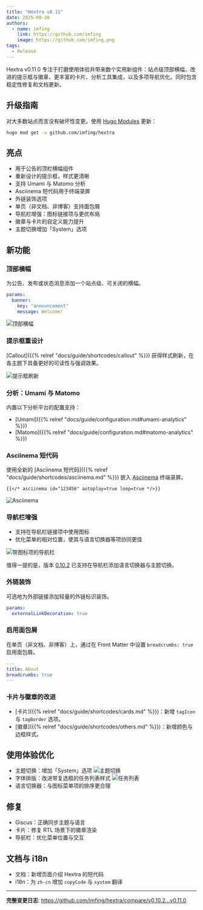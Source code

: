 ```yaml
---
title: "Hextra v0.11"
date: 2025-08-30
authors:
  - name: imfing
    link: https://github.com/imfing
    image: https://github.com/imfing.png
tags:
  - Release
---
```


Hextra v0.11.0 专注于打磨使用体验并带来数个实用新组件：站点级顶部横幅、改进的提示框与徽章、更丰富的卡片、分析工具集成，以及多项导航优化。同时包含稳定性修复和文档更新。

<!--more-->

## 升级指南

对大多数站点而言没有破坏性变更。使用 [Hugo Modules](https://gohugo.io/hugo-modules/use-modules/) 更新：

```bash
hugo mod get -u github.com/imfing/hextra
```

## 亮点

- 用于公告的顶栏横幅组件
- 重新设计的提示框，样式更清晰
- 支持 Umami 与 Matomo 分析
- Asciinema 短代码用于终端录屏
- 外链装饰选项
- 单页（非文档、非博客）支持面包屑
- 导航栏增强：图标链接项与更优布局
- 徽章与卡片的自定义能力提升
- 主题切换增加「System」选项

## 新功能

### 顶部横幅

为公告、发布或状态消息添加一个站点级、可关闭的横幅。

```yaml {filename="hugo.yaml"}
params:
  banner:
    key: "announcement"
    message: Welcome!
```

![顶部横幅](https://github.com/user-attachments/assets/33a08c9b-db84-4200-b37c-1a53c1bef08d)

### 提示框重设计

[Callout]({{% relref "docs/guide/shortcodes/callout" %}}) 获得样式刷新，在各主题下具备更好的可读性与强调效果。

![提示框刷新](https://github.com/user-attachments/assets/b3154dbb-e582-4c84-a8b8-1ecb02c3464d)

### 分析：Umami 与 Matomo

内置以下分析平台的配置支持：
- [Umami]({{% relref "docs/guide/configuration.md#umami-analytics" %}})
- [Matomo]({{% relref "docs/guide/configuration.md#matomo-analytics" %}})

### Asciinema 短代码

使用全新的 [Asciinema 短代码]({{% relref "docs/guide/shortcodes/asciinema.md" %}}) 嵌入 [Asciinema](https://www.asciinema.org/) 终端录屏。

```md
{{</* asciinema id="123456" autoplay=true loop=true */>}}
```

![Asciinema](https://github.com/user-attachments/assets/3c33a8ef-3c01-4e30-9832-3ccb784ec538)

### 导航栏增强

- 支持在导航栏链接项中使用图标
- 优化菜单的相对位置，使其与语言切换器等项协同更佳

![带图标项的导航栏](https://github.com/user-attachments/assets/6c035eee-cd7d-44d8-bcf7-9cbd7f92ab42)

值得一提的是，版本 [0.10.2](https://github.com/imfing/hextra/releases/tag/v0.10.2) 已支持在导航栏添加语言切换器与主题切换。

### 外链装饰

可选地为外部链接添加轻量的外链标识装饰。

```yaml {filename="hugo.yaml"}
params:
  externalLinkDecoration: true
```

### 启用面包屑

在单页（非文档、非博客）上，通过在 Front Matter 中设置 `breadcrumbs: true` 启用面包屑。

```yaml {filename="content/about.md"}
---
title: About
breadcrumbs: true
---
```

### 卡片与徽章的改进

- [卡片]({{% relref "docs/guide/shortcodes/cards.md" %}})：新增 `tagIcon` 与 `tagBorder` 选项。
- [徽章]({{% relref "docs/guide/shortcodes/others.md" %}})：新增颜色与边框样式。

## 使用体验优化

- 主题切换：增加「System」选项
  ![主题切换](https://github.com/user-attachments/assets/54a1d315-9243-4814-9154-6e63af9ea2e8)
- 字体排版：改进带复选框的任务列表样式
  ![任务列表](https://github.com/user-attachments/assets/53722651-63b6-4469-95e7-326849a30306)
- 语言切换器：与图标菜单项的排序更合理

## 修复

- Giscus：正确同步主题与语言
- 卡片：修复 RTL 场景下的徽章渲染
- 导航栏：优化菜单位置与交互

## 文档与 i18n

- 文档：新增页面介绍 Hextra 的短代码
- i18n：为 `zh-cn` 增加 `copyCode` 与 `system` 翻译

---

**完整变更日志**: https://github.com/imfing/hextra/compare/v0.10.2...v0.11.0

